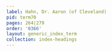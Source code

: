 ```yaml
---
label: Hahn, Dr. Aaron (of Cleveland)
pid: term70
pages: 264|279
order: '0366'
layout: generic_index_term
collection: index-headings
---
```

